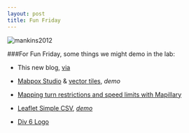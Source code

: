 ```yaml
---
layout: post
title: Fun Friday
---
```


![mankins2012](https://drive.google.com/uc?export=view&id=0B0sQSFJnE_7UcnFOUEtSc3ItMXc "Mankins 2012")

###For Fun Friday, some things we might demo in the lab:

+ This new blog, [via](https://github.com/barryclark/jekyll-now#jekyll-now)

+ [Mabpox Studio](https://www.mapbox.com/mapbox-studio) & [vector tiles](https://www.mapbox.com/developers/vector-tiles/), *demo*

+ [Mapping turn restrictions and speed limits with Mapillary](https://www.mapbox.com/blog/mapillary-mapping/)

+ [Leaflet Simple CSV](http://blog.perrygeo.net/2013/09/30/leaflet-simple-csv/), [*demo*](http://slocountyfire.org/SLU13Ignitions/)

+ [Div 6 Logo](https://github.com/SLUGIS/logo)
